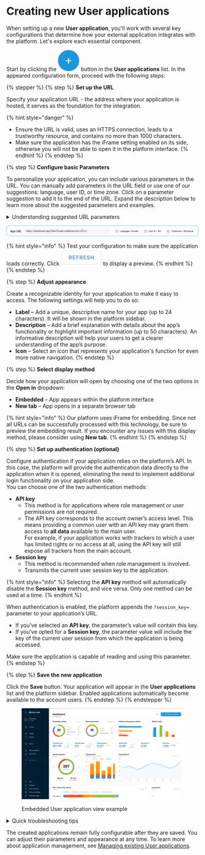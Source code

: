 # Creating new User applications

When setting up a new **User application**, you'll work with several key configurations that determine how your external application integrates with the platform. Let's explore each essential component.

Start by clicking the <img src="../../../user-guide/account/user-applications/attachments/chrome_py0qhiu5p8.webp" alt="chrome_py0qhiu5p8.webp" data-size="line"> button in the **User applications** list. In the appeared configuration form, proceed with the following steps:

{% stepper %}
{% step %}
**Set up the URL**

Specify your application URL - the address where your application is hosted, it serves as the foundation for the integration.

{% hint style="danger" %}
* Ensure the URL is valid, uses an HTTPS connection, leads to a trustworthy resource, and contains no more than 1000 characters.
* Make sure the application has the iFrame setting enabled on its side, otherwise you will not be able to open it in the platform interface.
{% endhint %}
{% endstep %}

{% step %}
**Configure basic Parameters**

To personalize your application, you can include various parameters in the URL. You can manually add parameters in the URL field or use one of our suggestions: language, user ID, or time zone. Click on a parameter suggestion to add it to the end of the URL. Expand the description below to learn more about the suggested parameters and examples.

<details>

<summary>Understanding suggested URL parameters</summary>

We suggest some basic parameters for personalization

1. `?locale={locale_code}`\
   Language parameter that automatically matches the user's platform language.

* Example: `https://your-app.com/dashboard?locale=en`

2. `?user_id={user_identifier}`\
   User context parameter that passes user identity to filter personalized information.

* Example: `https://your-app.com/dashboard?user_id=12345`

3. `?timezone={timezone}`\
   Time parameter that automatically matches the user’s platform time zone.

* Example: `https://your-app.com/dashboard?timezone=UTC+1`

You can edit the suggested parameter name or specify a certain value for it.

</details>

![Application URL example with parameters](../../../user-guide/account/user-applications/attachments/URL_with_Params.png)

{% hint style="info" %}
Test your configuration to make sure the application loads correctly. Click <img src="../../../user-guide/account/user-applications/attachments/image-20241217-083119.png" alt="image-20241217-083119.png" data-size="line"> to display a preview.
{% endhint %}
{% endstep %}

{% step %}
**Adjust appearance**

Create a recognizable identity for your application to make it easy to access. The following settings will help you to do so:

* **Label** – Add a unique, descriptive name for your app (up to 24 characters). It will be shown in the platform sidebar.
* **Description** – Add a brief explanation with details about the app’s functionality or highlight important information (up to 50 characters). An informative description will help your users to get a clearer understanding of the app’s purpose.
* **Icon** – Select an icon that represents your application's function for even more native navigation.
{% endstep %}

{% step %}
**Select display method**

Decide how your application will open by choosing one of the two options in the **Open in** dropdown:

* **Embedded** – App appears within the platform interface
* **New tab** – App opens in a separate browser tab

{% hint style="info" %}
Our platform uses iFrame for embedding. Since not all URLs can be successfully processed with this technology, be sure to preview the embedding result. If you encounter any issues with this display method, please consider using **New tab**.
{% endhint %}
{% endstep %}

{% step %}
**Set up authentication (optional)**

Configure authentication if your application relies on the platform’s API. In this case, the platform will provide the authentication data directly to the application when it is opened, eliminating the need to implement additional login functionality on your application side.\
You can choose one of the two authentication methods:

* **API key**
  * This method is for applications where role management or user permissions are not required.
  * The API key corresponds to the account owner’s access level. This means providing a common user with an API key may grant them access to **all data** available to the main user.\
    For example, if your application works with trackers to which a user has limited rights or no access at all, using the API key will still expose all trackers from the main account.
* **Session key**
  * This method is recommended when role management is involved.
  * Transmits the current user session key to the application.

{% hint style="info" %}
Selecting the **API key** method will automatically disable the **Session key** method, and vice versa. Only one method can be used at a time.
{% endhint %}

When authentication is enabled, the platform appends the `?session_key=` parameter to your application’s URL.

* If you’ve selected an **API key**, the parameter’s value will contain this key.
* If you’ve opted for a **Session key**, the parameter value will include the key of the current user session from which the application is being accessed.

Make sure the application is capable of reading and using this parameter.
{% endstep %}

{% step %}
**Save the new application**

Click the **Save** button. Your application will appear in the **User applications** list and the platform sidebar. Enabled applications automatically become available to the account users.
{% endstep %}
{% endstepper %}

<figure><img src="../../../.gitbook/assets/image (1).png" alt=""><figcaption><p>Embedded User application view example</p></figcaption></figure>

<details>

<summary>Quick troubleshooting tips</summary>

If your application doesn't display properly when embedded, try:

* Opening it in a new tab instead
* Verifying your URL is correct and accessible
* Checking that all parameters are properly formatted

</details>

The created applications remain fully configurable after they are saved. You can adjust their parameters and appearance at any time. To learn more about application management, see [Managing existing User applications](managing-existing-user-applications.md).
